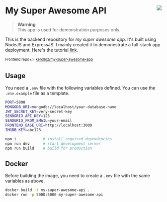 # My Super Awesome API <a target="_blank" href="https://kounter.kerolloz.dev"><img align="right" src="https://t.ly/Pc0Cf" /></a>

> **Warning**  
> This app is used for demonstration purposes only.

This is the backend repository for _my super awesome app_. It's built using NodeJS and ExpressJS. I mainly created it to demonestrate a full-stack app deployment. Here's the tutorial [link](https://blog.kero.cf/free-deployment-for-your-full-stack-web-application).

<sup>Frontend repo 👉 [kerolloz/my-super-awesome-app](https://github.com/kerolloz/my-super-awesome-app)</sup>

## Usage

You need a `.env` file with the following variables defined.
You can use the `.env.example` file as a template.

```bash
PORT=5000
MONGODB_URI=mongodb://localhost/your-database-name
JWT_SECRET_KEY=very-secret-key
SENDGRID_API_KEY=123
SENDGRID_FROM_EMAIL=your-email
FRONTEND_BASE_URI=http://localhost:3000
IMGBB_KEY=abc123
```

```bash
npm i            # install required dependencies
npm run dev      # start development server
npm run build    # build for production
```

## Docker

Before building the image, you need to create a `.env` file with the same variables as above.

```bash
docker build -t my-super-awesome-api .
docker run -p 5000:5000 my-super-awesome-api
```
